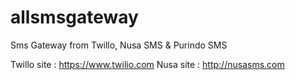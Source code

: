 # allsmsgateway
Sms Gateway from Twillo, Nusa SMS &amp; Purindo SMS

Twillo site : https://www.twilio.com
Nusa site   : http://nusasms.com
